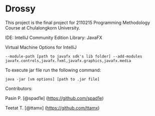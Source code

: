 # Drossy

This project is the final project for 2110215 Programming Methodology Course at Chulalongkorn University.

IDE: IntelliJ Community Edition
Library: JavaFX

Virtual Machine Options for IntelliJ

```--module-path [path to javafx sdk's lib folder] --add-modules javafx.controls,javafx.fxml,javafx.graphics,javafx.media```

To execute jar file run the following command:

```java -jar [vm options] [path to .jar file]```

Contributors:

Pasin P. [@spad1e] (<https://github.com/spad1e>)

Teetat T. [@ttamx] (<https://github.com/ttamx>)
